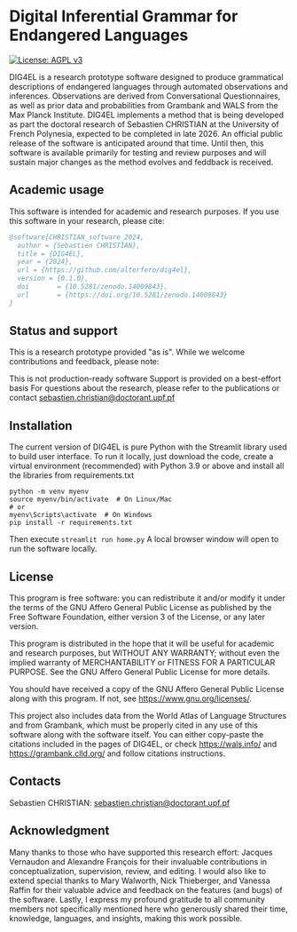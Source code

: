 # Digital Inferential Grammar for Endangered Languages
[![License: AGPL v3](https://img.shields.io/badge/License-AGPL_v3-blue.svg)](https://www.gnu.org/licenses/agpl-3.0)

DIG4EL is a research prototype software designed to produce grammatical descriptions of endangered languages through automated observations and inferences. 
Observations are derived from Conversational Questionnaires, as well as prior data and probabilities from Grambank and WALS 
from the Max Planck Institute. DIG4EL implements a method that is being developed as part the doctoral research of Sebastien CHRISTIAN 
at the University of French Polynesia, expected to be completed in late 2026. An official public release of the software is anticipated around that time. 
Until then, this software is available primarily for testing and review purposes and will sustain major changes as the method evolves and
feddback is received.

## Academic usage

This software is intended for academic and research purposes. If you use this software in your research, please cite:

```bibtex
@software{CHRISTIAN_software_2024,
  author = {Sebastien CHRISTIAN},
  title = {DIG4EL},
  year = {2024},
  url = {https://github.com/alterfero/dig4el},
  version = {0.1.0},
  doi       = {10.5281/zenodo.14009843},
  url       = {https://doi.org/10.5281/zenodo.14009843}
}
```

## Status and support

This is a research prototype provided "as is". While we welcome contributions and feedback, please note:

This is not production-ready software
Support is provided on a best-effort basis
For questions about the research, please refer to the publications or contact sebastien.christian@doctorant.upf.pf

## Installation

The current version of DIG4EL is pure Python with the Streamlit library used to build user interface. 
To run it locally, just download the code, create a virtual environment (recommended) with Python 3.9 or above and install all the libraries
from requirements.txt 
```
python -m venv myenv
source myenv/bin/activate  # On Linux/Mac
# or
myenv\Scripts\activate  # On Windows
pip install -r requirements.txt
```

Then execute `streamlit run home.py`
A local browser window will open to run the software locally. 


## License

This program is free software: you can redistribute it and/or modify it under the terms of the 
GNU Affero General Public License as published by the Free Software Foundation, either version 3 of the License, 
or any later version.

This program is distributed in the hope that it will be useful for academic and research purposes, 
but WITHOUT ANY WARRANTY; without even the implied warranty of MERCHANTABILITY or FITNESS FOR A PARTICULAR PURPOSE. 
See the GNU Affero General Public License for more details.

You should have received a copy of the GNU Affero General Public License along with this program. 
If not, see <https://www.gnu.org/licenses/>.

This project also includes data from the World Atlas of Language Structures and from Grambank, which must be properly 
cited in any use of this software along with the software itself. You can either copy-paste the citations included 
in the pages of DIG4EL, or check https://wals.info/ and https://grambank.clld.org/ and follow citations instructions.

## Contacts

Sebastien CHRISTIAN: sebastien.christian@doctorant.upf.pf

## Acknowledgment

Many thanks to those who have supported this research effort: Jacques Vernaudon and Alexandre François 
for their invaluable contributions in conceptualization, supervision, review, and editing.
I would also like to extend special thanks to Mary Walworth, Nick Thieberger, and Vanessa Raffin for their valuable advice 
and feedback on the features (and bugs) of the software. Lastly, I express my profound gratitude to all community members 
not specifically mentioned here who generously shared their time, knowledge, languages, and insights, making this work possible.